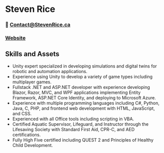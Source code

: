 # Steven Rice

### 📧 Contact@StevenRice.ca
### [Website](https://stevenrice.ca "Website")

## Skills and Assets

- Unity expert specialized in developing simulations and digital twins for robotic and automation applications.
- Experience using Unity to develop a variety of game types including multiplayer games.
- Fullstack .NET and ASP.NET developer with experience developing Blazor, Razor, MVC, and WPF applications implementing Entity Framework, ASP.NET Core Identity, and deploying to Microsoft Azure.
- Experience with multiple programming languages including C#, Python, Java, C, PHP, and frontend web development with HTML, JavaScript, and CSS.
- Experienced with all Office tools including scripting in VBA.
- Certified Aquatic Supervisor, Lifeguard, and Instructor through the Lifesaving Society with Standard First Aid, CPR-C, and AED certifications.
- Fully High Five certified including QUEST 2 and Principles of Healthy Child Development.
